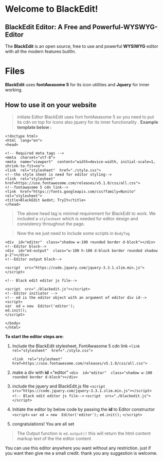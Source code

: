 # Welcome to BlackEdit!
## BlackEdit Editor: A Free and Powerful-WYSWYG-Editor

The **BlackEdit** is an open source, free to use and powerful **WYSIWYG** editor with all the modern features builtIn.


# Files

**BlackEdit** uses **fontAwasome 5** for its icon utilities and **Jquery** for inner working.

## How to use it on your website
>initiate Editor
>BlackEdit uses font fontAwasome 5 so you need to put its cdn on top for icons
>also jquery for its inner functionality . **Example template below :**

    <!doctype html>
    <html  lang="en">
    <head>
    
    <!-- Required meta tags --> 
    <meta  charset="utf-8">
    <meta  name="viewport"  content="width=device-width, initial-scale=1, shrink-to-fit=no">
    <link  rel="stylesheet"  href="./style.css">
    <!--the style sheet is need for editor styling-->
    <link  rel="stylesheet"  href=https://use.fontawesome.com/releases/v5.1.0/css/all.css">
    <!--fontawasome 5 cdn link-->
    <link  href="https://fonts.googleapis.com/css?family=Nunito"  rel="stylesheet">
    <title>BlackEdit &odot; TryIt</title>
    </head>
    

> The above head tag is minimal requirement for BlackEdit to work. We included a `stylesheet` which is needed for editor design and consistency throughout the page.

>Now the we just need to include some scripts in `BodyTag`

    <div  id="editor"  class="shadow w-100 rounded border d-block"></div>
    <!--Editor block-->
    <div  id="ed-output"  class="w-100 h-100 d-block border rounded shadow p-2"></div>
	<!--Editor output block-->
    
    <script  src="https://code.jquery.com/jquery-3.3.1.slim.min.js"></script>
    
    <!-- Black edit editor js file-->
    
	<script  src="./blackedit.js"></script>
	<!--Editor initiator -->
	<!-- ed is the editor object with an argument of editor div id-->
    <script>
    var  ed = new  Editor('editor');
    ed.init();
    </script>
    
    </body>
	</html>


**To start the editor steps are:**

 1. Include the BlackEdit stylesheet, FontAwasome 5 cdn link
    `<link  rel="stylesheet"  href="./style.css">`

    `<link  rel="stylesheet"  href=https://use.fontawesome.com/releases/v5.1.0/css/all.css">`

 2. make a div with **id** ="editor"
     `<div  id="editor"  class="shadow w-100 rounded border d-block"></div>`
     
 3. include the jquery and BlackEdit.js file
	 `<script  src="https://code.jquery.com/jquery-3.3.1.slim.min.js"></script>`
    `<!-- Black edit editor js file-->`
	`<script  src="./blackedit.js"></script>`
 4. Initiate the editor by below code by passing the **id** to Editor constructor
    `<script>`
    `var ed = new  Editor('editor');`
    `ed.init();`
    `</script>`
 5. congratulations! You are all set

> The Output function is
> `ed.output()`
> this will return the html content markup text of the the editor content 

You can use this editor anywhere you want without any restriction. just if you want then give me a small credit.
thank you any suggestion is welcome.
